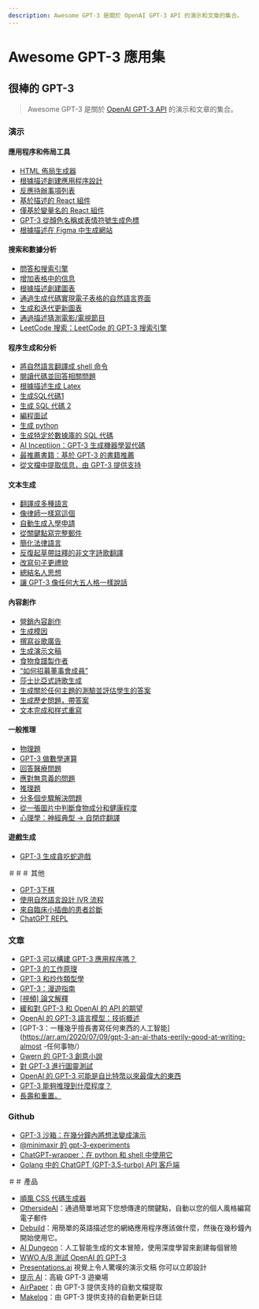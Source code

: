 ```yaml
---
description: Awesome GPT-3 是關於 OpenAI GPT-3 API 的演示和文章的集合。
---
```


# Awesome GPT-3 應用集

## 很棒的 GPT-3

> Awesome GPT-3 是關於 [OpenAI GPT-3 API](https://openai.com/blog/openai-api/) 的演示和文章的集合。

### 演示

#### 應用程序和佈局工具

* [HTML 佈局生成器](https://twitter.com/sharifshameem/status/1282676454690451457)
* [根據描述創建應用程序設計](https://twitter.com/jsngr/status/1284511080715362304)
* [反應待辦事項列表](https://twitter.com/sharifshameem/status/1284421499915403264?s=09)
* [基於描述的 React 組件](https://twitter.com/sharifshameem/status/1284095222939451393)
* [僅基於變量名的 React 組件](https://twitter.com/hturan/status/1282261783147958272)
* [GPT-3 從顏色名稱或表情符號生成色標](https://twitter.com/hturan/status/1282381985642614790)
* [根據描述在 Figma 中生成網站](https://twitter.com/jsngr/status/1287026808429383680)

#### 搜索和數據分析

* [問答和搜索引擎](https://twitter.com/paraschopra/status/1284801028676653060)
* [增加表格中的信息](https://twitter.com/pavtalk/status/1285410751092416513)
* [根據描述創建圖表](https://twitter.com/nutanc/status/1285436266276745221)
* [通過生成代碼實現電子表格的自然語言界面](https://twitter.com/itsyashdani/status/1285695850300219392)
* [生成和迭代更新圖表](https://twitter.com/plotlygraphs/status/1286688715167936512)
* [通過描述猜測電影/電視節目](https://www.linkedin.com/posts/mehdimabrouki\_artificialintelligence-deeplearning-nlp-activity-6701068610695135232-uRur)
* [LeetCode 搜索：LeetCode 的 GPT-3 搜索引擎](https://www.linkedin.com/posts/girishjeyakumar\_openai-gpt3-python-activity-6888291748725035008-R0WR)

#### 程序生成和分析

* [將自然語言翻譯成 shell 命令](https://twitter.com/harlandduman/status/1282132804034150400)
* [閱讀代碼並回答相關問題](https://twitter.com/amasad/status/1285797739930869761)
* [根據描述生成 Latex](https://twitter.com/sh\_reya/status/1284746918959239168)
* [生成SQL代碼1](https://twitter.com/aquariusacquah/status/1284706786247880705)
* [生成 SQL 代碼 2](https://twitter.com/FaraazNishtar/status/1285934622891667457)
* [編程面試](https://twitter.com/lacker/status/1279136788326432771/photo/1)
* [生成 python](https://twitter.com/josephbrionesaz/status/1283097878223675392)
* [生成特定於數據庫的 SQL 代碼](https://twitter.com/FaraazNishtar/status/1285934622891667457)
* [AI Inceptiion：GPT-3 生成機器學習代碼](https://twitter.com/mattshumer\_/status/1287125015528341506)
* [最推薦書籍：基於 GPT-3 的書籍推薦](http://mostrecommendedbooks.com/gpt3)
* [從文檔中提取信息，由 GPT-3 提供支持](https://twitter.com/theaievangelist/status/1300862719969681411)

#### 文本生成

* [翻譯成多種語言](https://www.johnfaben.com/blog/gpt-3-translations)
* [像律師一樣寫這個](https://twitter.com/f\_j\_j\_/status/1283349995144359937)
* [自動生成入學申請](https://twitter.com/f\_j\_j\_/status/1284050844787200000)
* [從關鍵點寫完整郵件](https://twitter.com/OthersideAI/status/1285776335638614017)
* [簡化法律語言](https://twitter.com/michaeltefula/status/1285505897108832257)
* [反復起草帶註釋的非文字詩歌翻譯](https://imgur.com/a/3rmMVHC)
* [改寫句子更禮貌](https://twitter.com/eturner303/status/1285342431244763136)
* [總結名人思想](https://twitter.com/paraschopra/status/1284423233047900161)
* [讓 GPT-3 像任何大五人格一樣說話](https://medium.com/intuitionmachine/priming-gpt-3-to-speak-like-any-big-five-personality-b610f5aca94f)

#### 內容創作

* [營銷內容創作](https://twitter.com/Siddharth87/status/1282823354567626754)
* [生成模因](https://twitter.com/wowitsmrinal/status/1287175391040290816)
* [撰寫谷歌廣告](https://twitter.com/Siddharth87/status/1282823360825581568)
* [生成演示文稿](http://www.bemmu.com/gpt3-presentation)
* [食物食譜製作者](https://twitter.com/nutanc/status/1285602813385605120)
* [“如何招募董事會成員”](https://twitter.com/zebulgar/status/1283927560435326976)
* [莎士比亞式詩歌生成](https://twitter.com/Merzmensch/status/1282957710024159234)
* [生成關於任何主題的測驗並評估學生的答案](https://twitter.com/Learn\_Awesome/status/1286189729826738176)
* [生成歷史問題，帶答案](https://twitter.com/mckaywrigley/status/1285827683776004096)
* [文本完成和样式重寫](https://twitter.com/IntuitMachine/status/1287050253103968257)

#### 一般推理

* [物理題](https://www.lesswrong.com/posts/L5JSMZQvkBAx9MD5A/to-what-extent-is-gpt-3-capable-of-reasoning)
* [GPT-3 做數學運算](https://twitter.com/kleptid/status/1284069270603866113/photo/1)
* [回答醫療問題](https://twitter.com/QasimMunye/status/1278750809094750211)
* [應對無意義的問題](https://twitter.com/nicklovescode/status/1284050958977130497)
* [推理題](https://www.reddit.com/r/MachineLearning/comments/hvssqn/d\_gpt3\_demos/fyylreb/)
* [分多個步驟解決問題](https://twitter.com/nnotm/status/1285915609952288770)
* [從一張圖片中判斷食物成分和健康程度](https://twitter.com/lawderpaul/status/1284972517749338112)
* [心理學：神經典型 -> 自閉症翻譯](https://twitter.com/pmigdal/status/1287360452687781888)

#### 遊戲生成

* [GPT-3 生成貪吃蛇遊戲](https://twitter.com/kugos0/status/1600794621730095104)

＃＃＃ 其他

* [GPT-3下棋](https://twitter.com/SRajdev/status/1287353220218662912)
* [使用自然語言設計 IVR 流程](https://twitter.com/nutanc/status/1287801677542612992)
* [來自臨床小插曲的患者診斷](https://twitter.com/AndrewLBeam/status/1287772781480820737)
* [ChatGPT REPL](https://github.com/evgenyrodionov/chatgpt\_repl)

### 文章

* [GPT-3 可以構建 GPT-3 應用程序嗎？](https://medium.com/swlh/can-gpt-3-build-a-gpt-3-app-dc4d17a5b351)
* [GPT-3 的工作原理](https://twitter.com/JayAlammar/status/1285498971960598529)
* [GPT-3 和炒作類型學](https://pagestlabs.substack.com/p/gpt-3-and-a-typology-of-hype?s=09)
* [GPT-3：漫遊指南](https://lambdalabs.com/blog/gpt-3/)
* [\[視頻\] 論文解釋](https://www.youtube.com/watch?v=SY5PvZrJhLE)
* [緩和對 GPT-3 和 OpenAI 的 API 的期望](https://minimaxir.com/2020/07/gpt3-expectations/)
* [OpenAI 的 GPT-3 語言模型：技術概述](https://lambdalabs.com/blog/demystifying-gpt-3/)
* \[GPT-3：一種幾乎擅長書寫任何東西的人工智能]\(https://arr.am/2020/07/09/gpt-3-an-ai-thats-eerily-good-at-writing-almost -任何事物/）
* [Gwern 的 GPT-3 創意小說](https://www.gwern.net/GPT-3)
* [對 GPT-3 進行圖靈測試](http://lacker.io/ai/2020/07/06/giving-gpt-3-a-turing-test.html?s=09)
* [OpenAI 的 GPT-3 可能是自比特幣以來最偉大的東西](https://maraoz.com/2020/07/18/openai-gpt3/)
* [GPT-3 能夠推理到什麼程度？](https://www.lesswrong.com/posts/L5JSMZQvkBAx9MD5A/to-what-extent-is-gpt-3-capable-of-reasoning)
* [長壽和重置。](https://minutes.substack.com/p/longevity-and-resets)

### Github

* [GPT-3 沙箱：在幾分鐘內將想法變成演示](https://github.com/shreyashankar/gpt3-sandbox)
* [@minimaxir 的 gpt-3-experiments](https://github.com/minimaxir/gpt-3-experiments)
* [ChatGPT-wrapper：在 python 和 shell 中使用它](https://github.com/mmabrouk/chatgpt-wrapper)
* [Golang 中的 ChatGPT (GPT-3.5-turbo) API 客戶端](https://github.com/AlmazDelDiablo/gpt3-5-turbo-go)

＃＃ 產品

* [順風 CSS 代碼生成器](https://themesberg.com/blog/tailwind-css/gpt-3-tailwind-css-ai-code-generator)
* [OthersideAI](https://twitter.com/OthersideAI)：通過簡單地寫下您想傳達的關鍵點，自動以您的個人風格編寫電子郵件
* [Debuild](https://debuild.co)：用簡單的英語描述您的網絡應用程序應該做什麼，然後在幾秒鐘內開始使用它。
* [AI Dungeon](https://play.aidungeon.io)：人工智能生成的文本冒險，使用深度學習來創建每個冒險
* [WWO A/B 測試 OpenAI 的 GPT-3](https://vwo.com/ab-testing-openai-gpt-3/)
* [Presentations.ai](https://presentations.ai) 視覺上令人驚嘆的演示文稿 你可以立即設計
* [提示 AI](https://prompts.ai)：高級 GPT-3 遊樂場
* [AirPaper](https://airpaper.ai/)：由 GPT-3 提供支持的自動文檔提取
* [Makelog](https://makelog.com/gpt3)：由 GPT-3 提供支持的自動更新日誌
